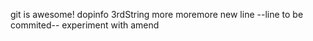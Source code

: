 git is awesome!
dopinfo
3rdString
more
moremore
new line
--line to be commited--
experiment with amend
